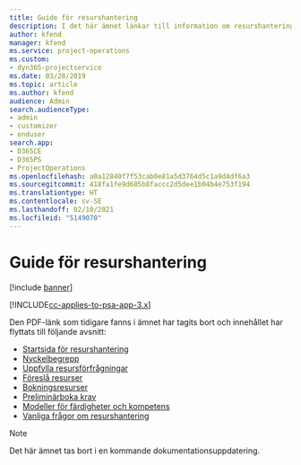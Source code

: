 ```yaml
---
title: Guide för resurshantering
description: I det här ämnet länkar till information om resurshantering i Project Service Automation.
author: kfend
manager: kfend
ms.service: project-operations
ms.custom:
- dyn365-projectservice
ms.date: 03/28/2019
ms.topic: article
ms.author: kfend
audience: Admin
search.audienceType:
- admin
- customizer
- enduser
search.app:
- D365CE
- D365PS
- ProjectOperations
ms.openlocfilehash: a0a12840f7f53cab0e81a5d3764d5c1a9d4df6a3
ms.sourcegitcommit: 418fa1fe9d605b8faccc2d5dee1b04b4e753f194
ms.translationtype: HT
ms.contentlocale: sv-SE
ms.lasthandoff: 02/10/2021
ms.locfileid: "5149070"
---
```

# <a name="resource-management-guide"></a>Guide för resurshantering

[!include [banner](../../includes/psa-now-project-operations.md)]

[!INCLUDE[cc-applies-to-psa-app-3.x](../../includes/cc-applies-to-psa-app-3x.md)]

Den PDF-länk som tidigare fanns i ämnet har tagits bort och innehållet har flyttats till följande avsnitt:

- [Startsida för resurshantering](../resource-management-home-page.md)
- [Nyckelbegrepp](../reports-key-concepts.md)
- [Uppfylla resursförfrågningar](../resource-management-fulfill-requests.md)
- [Föreslå resurser](../resource-management-propose-resources.md)
- [Bokningsresurser](../resource-management-book-resources-scheduleboard.md)
- [Preliminärboka krav](../resource-management-softbook-requirements.md)
- [Modeller för färdigheter och kompetens](../resource-management-skills-proficiency.md)
- [Vanliga frågor om resurshantering](../resource-management-faq.md)

> [!NOTE]
> Det här ämnet tas bort i en kommande dokumentationsuppdatering. 
